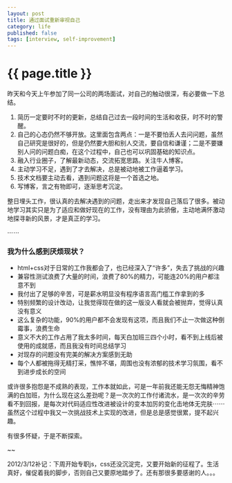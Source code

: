 ```yaml
---
layout: post
title: 通过面试重新审视自己
category: life
published: false
tags: [interview, self-improvement]
---
```


{{ page.title }}
================

昨天和今天上午参加了同一公司的两场面试，对自己的触动很深，有必要做一下总结。

1. 简历一定要时不时的更新，总结自己过去一段时间的生活和收获，时不时的警醒。
2. 自己的心态仍然不够开放。这里面包含两点：一是不要怕丢人去问问题，虽然自己研究是很好的，但是仍然要大胆和别人交流，要自信和谦谨；二是不要嫌别人问的问题白痴，在这个过程中，自己也可以巩固基础的知识点。
3. 融入行业圈子，了解最新动态，交流拓宽思路。关注牛人博客。
4. 主动学习不足，遇到了才去解决，总是被动地被工作逼着学习。
5. 技术文档要主动去看，遇到问题这将是一个首选之地。
6. 写博客，言之有物即可，逐渐思考沉淀。

整日埋头工作，很认真的去解决遇到的问题，走出来才发现自己落后了很多。被动地学习其实只是为了适应和做好现在的工作，没有理由为此骄傲，主动地满怀激动地探寻新的风景，才是真正的学习。

⋯⋯

### 我为什么感到厌烦现状？

- html+css对于日常的工作我都会了，也已经深入了“许多”，失去了挑战的兴趣
- 兼容性测试浪费了大量的时间，浪费了80%的精力，可能连20%的用户都注意不到
- 我付出了足够的辛苦，可是薪水明显没有程序语言高门槛工作拿到的多
- 特别频繁的设计改动，让我觉得现在做的这一版没人看就会被抛弃，觉得认真没有意义
- 这么复杂的功能，90%的用户都不会发现有这项，而且我们不止一次做这种倒霉事，浪费生命
- 意义不大的工作占用了我太多时间，每天白加班三四个小时，看不到上线后被使用的成就感，而且我没有时间总结学习
- 对现存的问题没有完美的解决方案感到无助
- 每个人都被拖得无精打采，憔悴不堪，周围也没有浓郁的技术学习氛围，看不到进步成长的空间

或许很多抱怨是不成熟的表现，工作本就如此，可是一年前我还能无怨无悔精神饱满的白加班，为什么现在这么差劲呢？是一次次的工作付诸流水，是一次次的辛劳看不到回报，是每次对代码适应性改进被设计的变本加厉的变化击地体无完肤⋯⋯虽然这个过程中我又一次挑战技术上实现的改进，但是总是感觉很累，提不起兴趣。

有很多怀疑，于是不断探索。

~~

2012/3/12补记：下周开始专职js，css还没沉淀完，又要开始新的征程了。生活真好，催促着我的脚步，否则自己又要原地踏步了。还有那很多要感谢的人。。。
